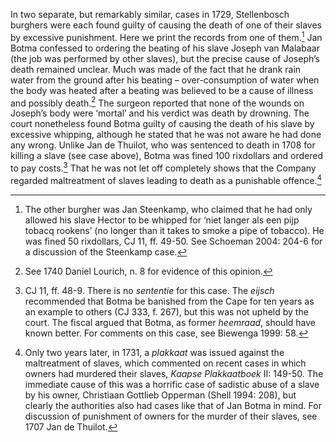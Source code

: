In two separate, but remarkably similar, cases in 1729, Stellenbosch burghers were each found guilty of causing the death of one of their slaves by excessive punishment. Here we print the records from one of them.[^1] Jan Botma confessed to ordering the beating of his slave Joseph van Malabaar (the job was performed by other slaves), but the precise cause of Joseph’s death remained unclear. Much was made of the fact that he drank rain water from the ground after his beating – over-consumption of water when the body was heated after a beating was believed to be a cause of illness and possibly death.[^2] The surgeon reported that none of the wounds on Joseph’s body were ‘mortal’ and his verdict was death by drowning. The court nonetheless found Botma guilty of causing the death of his slave by excessive whipping, although he stated that he was not aware he had done any wrong. Unlike Jan de Thuilot, who was sentenced to death in 1708 for killing a slave (see case above), Botma was fined 100 rixdollars and ordered to pay costs.[^3] That he was not let off completely shows that the Company regarded maltreatment of slaves leading to death as a punishable offence.[^4]

[^1]: The other burgher was Jan Steenkamp, who claimed that he had only allowed his slave Hector to be whipped for ‘niet langer als een pijp tobacq rookens’ (no longer than it takes to smoke a pipe of tobacco). He was fined 50 rixdollars, CJ 11, ff. 49-50. See Schoeman 2004: 204-6 for a discussion of the Steenkamp case.

[^2]: See 1740 Daniel Lourich, n. 8 for evidence of this opinion.

[^3]: CJ 11, ff. 48-9. There is no *sententie* for this case. The *eijsch* recommended that Botma be banished from the Cape for ten years as an example to others (CJ 333, f. 267), but this was not upheld by the court. The fiscal argued that Botma, as former *heemraad*, should have known better. For comments on this case, see Biewenga 1999: 58.

[^4]: Only two years later, in 1731, a *plakkaat* was issued against the maltreatment of slaves, which commented on recent cases in which owners had murdered their slaves, *Kaapse Plakkaatboek* II: 149-50. The immediate cause of this was a horrific case of sadistic abuse of a slave by his owner, Christiaan Gottlieb Opperman (Shell 1994: 208), but clearly the authorities also had cases like that of Jan Botma in mind. For discussion of punishment of owners for the murder of their slaves, see 1707 Jan de Thuilot.
